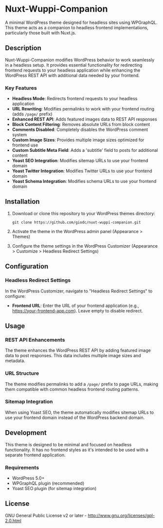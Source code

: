 # Nuxt-Wuppi-Companion

A minimal WordPress theme designed for headless sites using WPGraphQL. This theme acts as a companion to headless frontend implementations, particularly those built with Nuxt.js.

## Description

Nuxt-Wuppi-Companion modifies WordPress behavior to work seamlessly in a headless setup. It provides essential functionality for redirecting frontend requests to your headless application while enhancing the WordPress REST API with additional data needed by your frontend.

### Key Features

- **Headless Mode**: Redirects frontend requests to your headless application
- **URL Rewriting**: Modifies permalinks to work with your frontend routing (adds `/page/` prefix)
- **Enhanced REST API**: Adds featured images data to REST API responses
- **Block Content Filtering**: Removes absolute URLs from block content
- **Comments Disabled**: Completely disables the WordPress comment system
- **Custom Image Sizes**: Provides multiple image sizes optimized for frontend use
- **Custom Subtitle Meta Field**: Adds a 'subtitle' field to posts for additional content
- **Yoast SEO Integration**: Modifies sitemap URLs to use your frontend domain
- **Yoast Twitter Integration**: Modifies Twitter URLs to use your frontend domain
- **Yoast Schema Integration**: Modifies schema URLs to use your frontend domain

## Installation

1. Download or clone this repository to your WordPress themes directory:
   ```
   git clone https://github.com/giodc/nuxt-wuppi-companion.git
   ```

2. Activate the theme in the WordPress admin panel (Appearance > Themes)

3. Configure the theme settings in the WordPress Customizer (Appearance > Customize > Headless Redirect Settings)

## Configuration

### Headless Redirect Settings

In the WordPress Customizer, navigate to "Headless Redirect Settings" to configure:

- **Frontend URL**: Enter the URL of your frontend application (e.g., https://your-frontend-app.com). Leave empty to disable redirect.

## Usage

### REST API Enhancements

The theme enhances the WordPress REST API by adding featured image data to post responses. This data includes multiple image sizes and metadata.

### URL Structure

The theme modifies permalinks to add a `/page/` prefix to page URLs, making them compatible with common headless frontend routing patterns.

### Sitemap Integration

When using Yoast SEO, the theme automatically modifies sitemap URLs to use your frontend domain instead of the WordPress backend domain.

## Development

This theme is designed to be minimal and focused on headless functionality. It has no frontend styles as it's intended to be used with a separate frontend application.

### Requirements

- WordPress 5.0+
- WPGraphQL plugin (recommended)
- Yoast SEO plugin (for sitemap integration)

## License

GNU General Public License v2 or later - http://www.gnu.org/licenses/gpl-2.0.html
